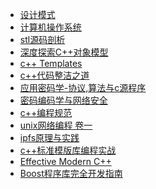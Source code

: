 * [设计模式]()
* [计算机操作系统](THE_COMPUTER_OPERATING_SYSTEM)
* [stl源码剖析]()
* [深度探索C++对象模型]()
* [c++ Templates](CPP_STD_TEMPLATE/README.md)
* [c++代码整洁之道]()
* [应用密码学-协议,算法与c源程序](APPLIED_CRYPTOGRAPHY_PROTOCOLS_ALGORITHMS_AND_SOURCE_CODE_IN_C/README.md)
* [密码编码学与网络安全]()
* [c++编程规范]()
* [unix网络编程 卷一](UNIX_NETWORK_PROGRAMMING_V1/README.md)
* [ipfs原理与实践](PRINCIPLES_AND_PRACTICES_OF_IPFS/README.md)
* [c++标准模版库编程实战](USING_THE_CPP_STANDARD_TEMPLATE_LIBRARIES/README.md)
* [Effective Modern C++](EFFECTIVE_MODERN_CPP/README.md)
* [Boost程序库完全开发指南](COMPLETE_DEVELOPMENT_GUIDE_OF_BOOST_LIBRARY/README.md)
